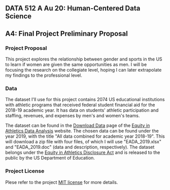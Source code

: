 ## DATA 512 A Au 20: Human-Centered Data Science
## A4: Final Project Preliminary Proposal

  
  
### Project Proposal

This project explores the relationship between gender and sports in the US to learn if women are given the same opportunities as men. I will be focusing the research on the collegiate level, hoping I can later extrapolate my findings to the professional level.

### Data

The dataset I'll use for this project contains 2074 US educational institutions with athletic programs that received federal student financial aid for the 2018-19 academic year. It has data on students' athletic participation and staffing, revenues, and expenses by men's and women's teams.  
  
The dataset can be found in the [Download Data](https://ope.ed.gov/athletics/#/datafile/list) page of the [Equity in Athletics Data Analysis](https://ope.ed.gov/athletics/) website. The chosen data can be found under the year 2019, with the title "All data combined for academic year 2018-19". This will download a zip file with four files, of which I will use "EADA_2019.xlsx" and "EADA_2019.doc" (data and description, respectively). The dataset belongs under the [Equity in Athletics Disclosure Act](https://www2.ed.gov/finaid/prof/resources/athletics/eada.html) and is released to the public by the US Department of Education.  


### Project License

Plese refer to the project [MIT license](LICENSE) for more details.

